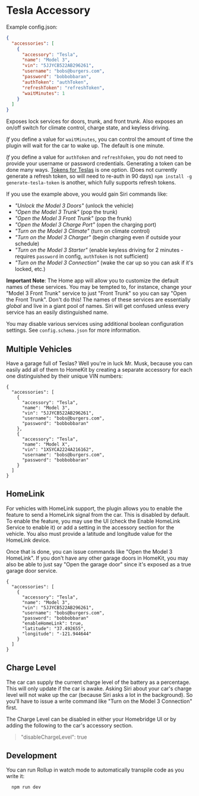 # Tesla Accessory

Example config.json:

```json
{
  "accessories": [
    {
      "accessory": "Tesla",
      "name": "Model 3",
      "vin": "5JJYCB522AB296261",
      "username": "bobs@burgers.com",
      "password": "bobbobbaran",
      "authToken": "authToken",
      "refreshToken": "refreshToken",
      "waitMinutes": 1
    }
  ]
}
```

Exposes lock services for doors, trunk, and front trunk. Also exposes an on/off switch for climate control, charge state, and keyless driving.

_If_ you define a value for `waitMinutes`, you can control the amount of
time the plugin will wait for the car to wake up. The default is one minute.

_If_ you define a value for `authToken` and `refreshToken`,
you do not need to provide your username or password credentials.
Generating a token can be done many ways.
[Tokens for Teslas](https://tokens-for-teslas.herokuapp.com) is one option.
(Does not currently generate a refresh token, so will need to re-auth in 90 days)
`npm install -g generate-tesla-token` is another, which fully supports refresh tokens.

If you use the example above, you would gain Siri commands like:

- _"Unlock the Model 3 Doors"_ (unlock the vehicle)
- _"Open the Model 3 Trunk"_ (pop the trunk)
- _"Open the Model 3 Front Trunk"_ (pop the frunk)
- _"Open the Model 3 Charge Port"_ (open the charging port)
- _"Turn on the Model 3 Climate"_ (turn on climate control)
- _"Turn on the Model 3 Charger"_ (begin charging even if outside your schedule)
- _"Turn on the Model 3 Starter"_ (enable keyless driving for 2 minutes - requires `password` in config, `authToken` is not sufficient)
- _"Turn on the Model 3 Connection"_ (wake the car up so you can ask if it's locked, etc.)

**Important Note**: The Home app will allow you to customize the default names of these services. You may be tempted to, for instance, change your "Model 3 Front Trunk" service to just "Front Trunk" so you can say "Open the Front Trunk". Don't do this! The names of these services are essentially _global_ and live in a giant pool of names. Siri will get confused unless every service has an easily distinguished name.

You may disable various services using additional boolean configuration settings. See `config.schema.json` for more information.

## Multiple Vehicles

Have a garage full of Teslas? Well you're in luck Mr. Musk, because you can
easily add all of them to HomeKit by creating a separate accessory for each one
distinguished by their unique VIN numbers:

    {
      "accessories": [
        {
          "accessory": "Tesla",
          "name": "Model 3",
          "vin": "5JJYCB522AB296261",
          "username": "bobs@burgers.com",
          "password": "bobbobbaran"
        },
        {
          "accessory": "Tesla",
          "name": "Model X",
          "vin": "1XSYCA2224A216162",
          "username": "bobs@burgers.com",
          "password": "bobbobbaran"
        }
      ]
    }

## HomeLink

For vehicles with HomeLink support, the plugin allows you to enable the feature to send a HomeLink signal from the car. This is disabled by default. To enable the feature, you may use the UI (check the Enable HomeLink Service to enable it) or add a setting in the accessory section for the vehicle. You also must provide a latitude and longitude value for the HomeLink device.

Once that is done, you can issue commands like "Open the Model 3 HomeLink". If you don't have any other garage doors in HomeKit, you may also be able to just say "Open the garage door" since it's exposed as a true garage door service.

    {
      "accessories": [
        {
          "accessory": "Tesla",
          "name": "Model 3",
          "vin": "5JJYCB522AB296261",
          "username": "bobs@burgers.com",
          "password": "bobbobbaran"
          "enableHomeLink": true,
          "latitude": "37.492655",
          "longitude": "-121.944644"
        }
      ]
    }

## Charge Level

The car can supply the current charge level of the battery as a percentage. This will only update if the car is awake. Asking Siri about your car's charge level will not wake up the car (because Siri asks a lot in the background). So you'll have to issue a write command like "Turn on the Model 3 Connection" first.

The Charge Level can be disabled in either your Homebridge UI or by adding the following to the car's accessory section.

> "disableChargeLevel": true

## Development

You can run Rollup in watch mode to automatically transpile code as you write it:

```sh
  npm run dev
```
